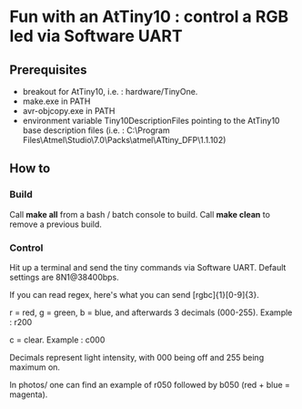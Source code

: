 # Fun with an AtTiny10 : control a RGB led via Software UART



## Prerequisites


- breakout for AtTiny10, i.e. : hardware/TinyOne.
- make.exe in PATH
- avr-objcopy.exe in PATH
- environment variable Tiny10DescriptionFiles pointing to the AtTiny10 
base description files (i.e. : C:\Program Files\Atmel\Studio\7.0\Packs\atmel\ATtiny_DFP\1.1.102)

## How to

### Build

Call **make all** from a bash / batch console to build. Call **make clean** to remove a previous build.

### Control

Hit up a terminal and send the tiny commands via Software UART. Default settings are 8N1@38400bps.

If you can read regex, here's what you can send [rgbc]{1}[0-9]{3}.

r = red, g = green, b = blue, and afterwards 3 decimals (000-255). Example : r200 

c = clear. Example : c000

Decimals represent light intensity, with 000 being off and 255 being maximum on.

In photos/ one can find an example of r050 followed by b050 (red + blue = magenta).